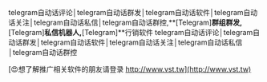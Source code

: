 telegram自动话评论│telegram自动话群发│telegram自动话软件│telegram自动话关注│telegram自动话私信│telegram自动话群控,**[Telegram]**群组群发,**[Telegram]**私信机器人,**[Telegram]**行销软件
telegram自动话评论│telegram自动话群发│telegram自动话软件│telegram自动话关注│telegram自动话私信│telegram自动话群控

[😍想了解推广相关软件的朋友请登录 http://www.vst.tw](http://www.vst.tw)




